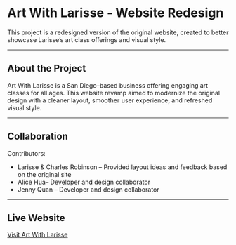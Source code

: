 # Art With Larisse - Website Redesign

This project is a redesigned version of the original website, created to better showcase Larisse’s art class offerings and visual style.

---

## About the Project

Art With Larisse is a San Diego–based business offering engaging art classes for all ages. This website revamp aimed to modernize the original design with a cleaner layout, smoother user experience, and refreshed visual style.

---

##  Collaboration

Contributors:

- Larisse & Charles Robinson – Provided layout ideas and feedback based on the original site  
- Alice Hua– Developer and design collaborator  
- Jenny Quan – Developer and design collaborator 

---

## Live Website

[Visit Art With Larisse](http://artwithlarisse.com)
